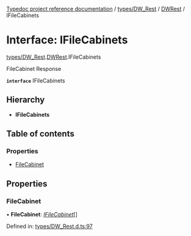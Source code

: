 [Typedoc project reference documentation](../README.md) / [types/DW_Rest](../modules/types_dw_rest.md) / [DWRest](../modules/types_dw_rest.dwrest.md) / IFileCabinets

# Interface: IFileCabinets

[types/DW_Rest](../modules/types_dw_rest.md).[DWRest](../modules/types_dw_rest.dwrest.md).IFileCabinets

FileCabinet Response

**`interface`** IFileCabinets

## Hierarchy

* **IFileCabinets**

## Table of contents

### Properties

- [FileCabinet](types_dw_rest.dwrest.ifilecabinets.md#filecabinet)

## Properties

### FileCabinet

• **FileCabinet**: [*IFileCabinet*](types_dw_rest.dwrest.ifilecabinet.md)[]

Defined in: [types/DW_Rest.d.ts:97](https://github.com/DocuWare/REST-Sample-TS/blob/6171aa8/src/types/DW_Rest.d.ts#L97)
